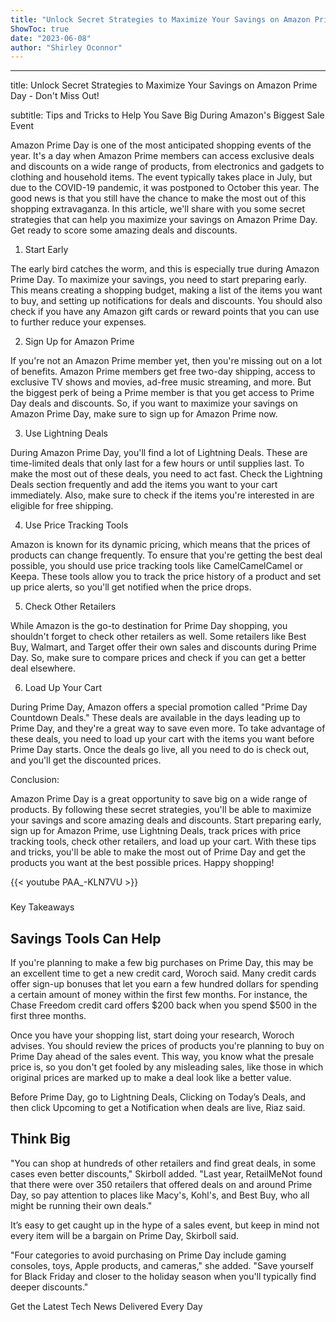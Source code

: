 ```yaml
---
title: "Unlock Secret Strategies to Maximize Your Savings on Amazon Prime Day - Don't Miss Out!"
ShowToc: true 
date: "2023-06-08"
author: "Shirley Oconnor"
---
```

*****
title: Unlock Secret Strategies to Maximize Your Savings on Amazon Prime Day - Don't Miss Out!

subtitle: Tips and Tricks to Help You Save Big During Amazon's Biggest Sale Event

Amazon Prime Day is one of the most anticipated shopping events of the year. It's a day when Amazon Prime members can access exclusive deals and discounts on a wide range of products, from electronics and gadgets to clothing and household items. The event typically takes place in July, but due to the COVID-19 pandemic, it was postponed to October this year. The good news is that you still have the chance to make the most out of this shopping extravaganza. In this article, we'll share with you some secret strategies that can help you maximize your savings on Amazon Prime Day. Get ready to score some amazing deals and discounts.

1. Start Early

The early bird catches the worm, and this is especially true during Amazon Prime Day. To maximize your savings, you need to start preparing early. This means creating a shopping budget, making a list of the items you want to buy, and setting up notifications for deals and discounts. You should also check if you have any Amazon gift cards or reward points that you can use to further reduce your expenses.

2. Sign Up for Amazon Prime

If you're not an Amazon Prime member yet, then you're missing out on a lot of benefits. Amazon Prime members get free two-day shipping, access to exclusive TV shows and movies, ad-free music streaming, and more. But the biggest perk of being a Prime member is that you get access to Prime Day deals and discounts. So, if you want to maximize your savings on Amazon Prime Day, make sure to sign up for Amazon Prime now.

3. Use Lightning Deals

During Amazon Prime Day, you'll find a lot of Lightning Deals. These are time-limited deals that only last for a few hours or until supplies last. To make the most out of these deals, you need to act fast. Check the Lightning Deals section frequently and add the items you want to your cart immediately. Also, make sure to check if the items you're interested in are eligible for free shipping.

4. Use Price Tracking Tools

Amazon is known for its dynamic pricing, which means that the prices of products can change frequently. To ensure that you're getting the best deal possible, you should use price tracking tools like CamelCamelCamel or Keepa. These tools allow you to track the price history of a product and set up price alerts, so you'll get notified when the price drops.

5. Check Other Retailers

While Amazon is the go-to destination for Prime Day shopping, you shouldn't forget to check other retailers as well. Some retailers like Best Buy, Walmart, and Target offer their own sales and discounts during Prime Day. So, make sure to compare prices and check if you can get a better deal elsewhere.

6. Load Up Your Cart

During Prime Day, Amazon offers a special promotion called "Prime Day Countdown Deals." These deals are available in the days leading up to Prime Day, and they're a great way to save even more. To take advantage of these deals, you need to load up your cart with the items you want before Prime Day starts. Once the deals go live, all you need to do is check out, and you'll get the discounted prices.

Conclusion:

Amazon Prime Day is a great opportunity to save big on a wide range of products. By following these secret strategies, you'll be able to maximize your savings and score amazing deals and discounts. Start preparing early, sign up for Amazon Prime, use Lightning Deals, track prices with price tracking tools, check other retailers, and load up your cart. With these tips and tricks, you'll be able to make the most out of Prime Day and get the products you want at the best possible prices. Happy shopping!

{{< youtube PAA_-KLN7VU >}} 



### 
Key Takeaways
 
##   Savings Tools Can Help  
 

If you're planning to make a few big purchases on Prime Day, this may be an excellent time to get a new credit card, Woroch said. Many credit cards offer sign-up bonuses that let you earn a few hundred dollars for spending a certain amount of money within the first few months. For instance, the Chase Freedom credit card offers $200 back when you spend $500 in the first three months. 

 

Once you have your shopping list, start doing your research, Woroch advises. You should review the prices of products you're planning to buy on Prime Day ahead of the sales event. This way, you know what the presale price is, so you don't get fooled by any misleading sales, like those in which original prices are marked up to make a deal look like a better value. 

 

Before Prime Day, go to Lightning Deals, Clicking on Today’s Deals, and then click Upcoming to get a Notification when deals are live, Riaz said. 

 
##   Think Big  
 

"You can shop at hundreds of other retailers and find great deals, in some cases even better discounts," Skirboll added. "Last year, RetailMeNot found that there were over 350 retailers that offered deals on and around Prime Day, so pay attention to places like Macy's, Kohl's, and Best Buy, who all might be running their own deals."

 

It’s easy to get caught up in the hype of a sales event, but keep in mind not every item will be a bargain on Prime Day, Skirboll said. 

 

"Four categories to avoid purchasing on Prime Day include gaming consoles, toys, Apple products, and cameras," she added. "Save yourself for Black Friday and closer to the holiday season when you'll typically find deeper discounts."

 

Get the Latest Tech News Delivered Every Day




